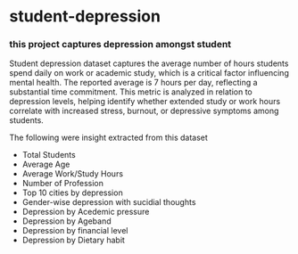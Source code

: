 # student-depression
### this project captures depression amongst student 
Student depression dataset captures the average number of hours students spend daily on work or academic study, which is a critical factor influencing mental health. The reported average is 7 hours per day, reflecting a substantial time commitment. This metric is analyzed in relation to depression levels, helping identify whether extended study or work hours correlate with increased stress, burnout, or depressive symptoms among students.

The following were insight extracted from this dataset
- Total Students
- Average Age
- Average Work/Study Hours
- Number of Profession
- Top 10 cities by depression
- Gender-wise depression with sucidial thoughts
- Depression by Acedemic pressure
- Depression by Ageband
- Depression by financial level
- Depression by Dietary habit
